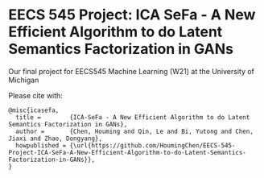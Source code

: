 # EECS 545 Project: ICA SeFa - A New Efficient Algorithm to do Latent Semantics Factorization in GANs
Our final project for EECS545 Machine Learning (W21) at the University of Michigan

Please cite with:

```
@misc{icasefa,
  title =        {ICA-SeFa - A New Efficient Algorithm to do Latent Semantics Factorization in GANs},
  author =       {Chen, Houming and Qin, Le and Bi, Yutong and Chen, Jiaxi and Zhao, Dongyang},
  howpublished = {\url{https://github.com/HoumingChen/EECS-545-Project-ICA-SeFa-A-New-Efficient-Algorithm-to-do-Latent-Semantics-Factorization-in-GANs}},
}
```
